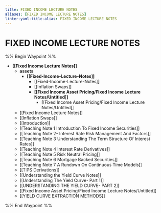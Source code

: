 ```yaml
---
title: FIXED INCOME LECTURE NOTES
aliases: [FIXED INCOME LECTURE NOTES]
linter-yaml-title-alias: FIXED INCOME LECTURE NOTES
---
```


# FIXED INCOME LECTURE NOTES

%% Begin Waypoint %%
- **[[Fixed Income Lecture Notes]]**
	- **assets**
		- **[[Fixed-Income-Lecture-Notes]]**
			- [[Fixed-Income-Lecture-Notes]]
			- [[Inflation Swaps]]
			- **[[Fixed Income Asset Pricing/Fixed Income Lecture Notes/Untitled]]**
				- [[Fixed Income Asset Pricing/Fixed Income Lecture Notes/Untitled]]
	- [[Fixed Income Lecture Notes]]
	- [[Inflation Swaps]]
	- [[Introduction]]
	- [[Teaching Note 1 Introduction To Fixed Income Securities]]
	- [[Teaching Note 2- Interest Rate Risk Management And Factors]]
	- [[Teaching Note 3 Understanding The Term Structure Of Interest Rates]]
	- [[Teaching Note 4 Interest Rate Derivatives]]
	- [[Teaching Note 5 Risk Neutral Pricing]]
	- [[Teaching Note 6 Mortgage Backed Securities]]
	- [[Teaching Note 7 A Rundown On Continuous Time Models]]
	- [[TIPS Derivations]]
	- [[Understanding the Yield Curve Notes]]
	- [[Understanding The Yield Curve- Part 1]]
	- [[UNDERSTANDING THE YIELD CURVE- PART 2]]
	- [[Fixed Income Asset Pricing/Fixed Income Lecture Notes/Untitled]]
	- [[YIELD CURVE EXTRACTION METHODS]]

%% End Waypoint %%

